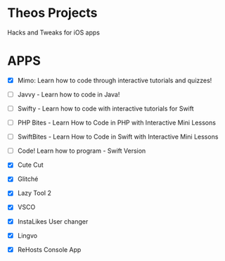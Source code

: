 # Theos Projects
Hacks and Tweaks for iOS apps

# APPS
 - [x] Mimo: Learn how to code through interactive tutorials and quizzes!
 - [ ] Javvy - Learn how to code in Java!
 - [ ] Swifty - Learn how to code with interactive tutorials for Swift
 - [ ] PHP Bites - Learn How to Code in PHP with Interactive Mini Lessons
 - [ ] SwiftBites - Learn How to Code in Swift with Interactive Mini Lessons
 - [ ] Code! Learn how to program - Swift Version
 - [X] Cute Cut
 - [X] Glitché
 - [X] Lazy Tool 2
 - [X] VSCO
 - [X] InstaLikes User changer
 - [X] Lingvo
 - [X] ReHosts Console App


